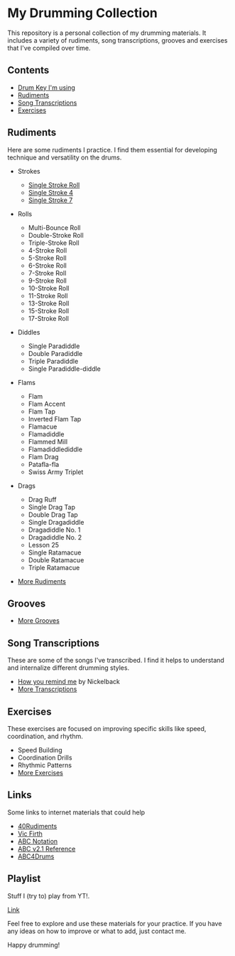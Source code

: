 # My Drumming Collection

This repository is a personal collection of my drumming materials. It includes a variety of rudiments, song transcriptions, grooves and exercises that I've compiled over time.

## Contents

- [Drum Key I'm using](https://Hawkynt.github.io/Drums/ABCPlayer.html?uri=https://raw.githubusercontent.com/Hawkynt/Drums/main/Drum%20Key.abc)
- [Rudiments](#rudiments)
- [Song Transcriptions](#song-transcriptions)
- [Exercises](#exercises)

## Rudiments

Here are some rudiments I practice. I find them essential for developing technique and versatility on the drums.

* Strokes
    - [Single Stroke Roll](https://Hawkynt.github.io/Drums/ABCPlayer.html?uri=https://raw.githubusercontent.com/Hawkynt/Drums/main/Rudiments/Single%20Stroke/Single%20Stroke%20Roll.abc)
    - [Single Stroke 4](https://Hawkynt.github.io/Drums/ABCPlayer.html?uri=https://raw.githubusercontent.com/Hawkynt/Drums/main/Rudiments/Single%20Stroke/Single%20Stroke%20Four.abc)
    - [Single Stroke 7](https://Hawkynt.github.io/Drums/ABCPlayer.html?uri=https://raw.githubusercontent.com/Hawkynt/Drums/main/Rudiments/Single%20Stroke/Single%20Stroke%20Seven.abc)

* Rolls
    - Multi-Bounce Roll
    - Double-Stroke Roll
    - Triple-Stroke Roll
    - 4-Stroke Roll
    - 5-Stroke Roll
    - 6-Stroke Roll
    - 7-Stroke Roll
    - 9-Stroke Roll
    - 10-Stroke Roll
    - 11-Stroke Roll
    - 13-Stroke Roll
    - 15-Stroke Roll
    - 17-Stroke Roll

* Diddles
    - Single Paradiddle
    - Double Paradiddle
    - Triple Paradiddle
    - Single Paradiddle-diddle

* Flams
    - Flam
    - Flam Accent
    - Flam Tap
    - Inverted Flam Tap
    - Flamacue
    - Flamadiddle
    - Flammed Mill
    - Flamadiddlediddle
    - Flam Drag
    - Patafla-fla
    - Swiss Army Triplet

* Drags
    - Drag Ruff
    - Single Drag Tap
    - Double Drag Tap
    - Single Dragadiddle
    - Dragadiddle No. 1
    - Dragadiddle No. 2
    - Lesson 25
    - Single Ratamacue
    - Double Ratamacue
    - Triple Ratamacue

* [More Rudiments](Rudiments/)

## Grooves

- [More Grooves](Grooves/)

## Song Transcriptions

These are some of the songs I've transcribed. I find it helps to understand and internalize different drumming styles.

- [How you remind me](https://Hawkynt.github.io/Drums/ABCPlayer.html?uri=https://raw.githubusercontent.com/Hawkynt/Drums/main/Transcriptions/Nickelback%20-%20How%20you%20remind%20me.abc) by Nickelback
- [More Transcriptions](Transcriptions/)

## Exercises

These exercises are focused on improving specific skills like speed, coordination, and rhythm.

- Speed Building
- Coordination Drills
- Rhythmic Patterns
- [More Exercises](Exercises/)

## Links

Some links to internet materials that could help
- [40Rudiments](https://www.40drumrudiments.com)
- [Vic Firth](https://ae.vicfirth.com/education/40-essential-rudiments/)
- [ABC Notation](https://abcnotation.com)
- [ABC v2.1 Reference](https://abcnotation.com/wiki/abc:standard:v2.1)
- [ABC4Drums](https://montulli.blogspot.com/2015/07/a-drummers-guide-to-using-abc-notation.html)

## Playlist

Stuff I (try to) play from YT!.

[Link](https://www.youtube.com/playlist?list=PLU7058Ee3VguMrAjUG_eNa5G-PG-kBnM7)

Feel free to explore and use these materials for your practice. 
If you have any ideas on how to improve or what to add, just contact me.

Happy drumming!
